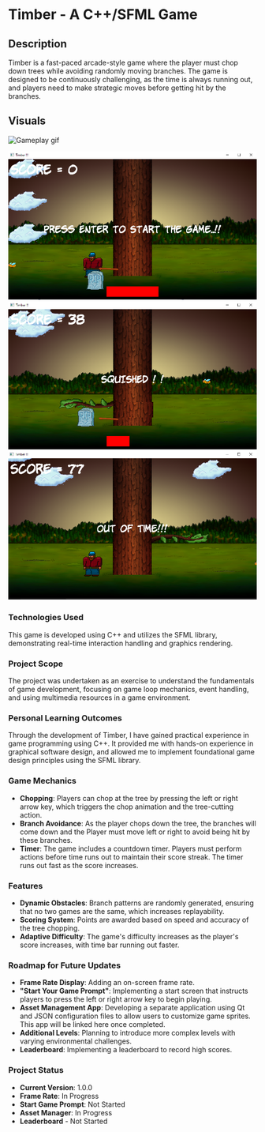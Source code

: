 # Timber - A C++/SFML Game

## Description
Timber is a fast-paced arcade-style game where the player must chop down trees while avoiding randomly moving branches. The game is designed to be continuously challenging, as the time is always running out, and players need to make strategic moves before getting hit by the branches.

## Visuals
![Gameplay gif](game.gif)

![Landing Screen](start.png)
![Player Squished](squished.png)
![Out Of Time](oft.png)


### Technologies Used
This game is developed using C++ and utilizes the SFML library, demonstrating real-time interaction handling and graphics rendering.

### Project Scope
The project was undertaken as an exercise to understand the fundamentals of game development, focusing on game loop mechanics, event handling, and using multimedia resources in a game environment.

### Personal Learning Outcomes
Through the development of Timber, I have gained practical experience in game programming using C++. It provided me with hands-on experience in graphical software design, and allowed me to implement foundational game design principles using the SFML library.

### Game Mechanics
- **Chopping**: Players can chop at the tree by pressing the left or right arrow key, which triggers the chop animation and the tree-cutting action.
- **Branch Avoidance**: As the player chops down the tree, the branches will come down and the Player must move left or right to avoid being hit by these branches.
- **Timer**: The game includes a countdown timer. Players must perform actions before time runs out to maintain their score streak. The timer runs out fast as the score increases.

### Features
- **Dynamic Obstacles**: Branch patterns are randomly generated, ensuring that no two games are the same, which increases replayability.
- **Scoring System**: Points are awarded based on speed and accuracy of the tree chopping.
- **Adaptive Difficulty**: The game's difficulty increases as the player's score increases, with time bar running out faster.

### Roadmap for Future Updates
- **Frame Rate Display**: Adding an on-screen frame rate.
- **"Start Your Game Prompt"**: Implementing a start screen that instructs players to press the left or right arrow key to begin playing.
- **Asset Management App**: Developing a separate application using Qt and JSON configuration files to allow users to customize game sprites. This app will be linked here once completed.
- **Additional Levels**: Planning to introduce more complex levels with varying environmental challenges.
- **Leaderboard**: Implementing a leaderboard to record high scores.

### Project Status
- **Current Version**: 1.0.0
- **Frame Rate**:  In Progress
- **Start Game Prompt**: Not Started
- **Asset Manager**: In Progress
- **Leaderboard** - Not Started


